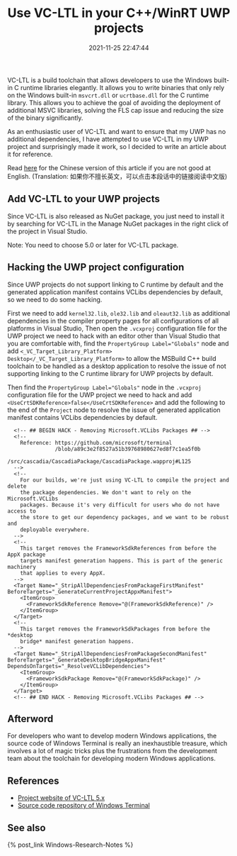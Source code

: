 ﻿---
title: Use VC-LTL in your C++/WinRT UWP projects
date: 2021-11-25 22:47:44
categories:
- [Technologies, Windows, Windows Research Notes, Development Environment]
tags:
- Technologies
- Windows
- Windows Research Notes
- Development Environment
---

VC-LTL is a build toolchain that allows developers to use the Windows built-in C runtime libraries elegantly. It allows
you to write binaries that only rely on the Windows built-in `msvcrt.dll` or `ucrtbase.dll` for the C runtime library. 
This allows you to achieve the goal of avoiding the deployment of additional MSVC libraries, solving the FLS cap issue 
and reducing the size of the binary significantly.

As an enthusiastic user of VC-LTL and want to ensure that my UWP has no additional dependencies, I have attempted to 
use VC-LTL in my UWP project and surprisingly made it work, so I decided to write an article about it for reference.

Read [here](https://mouri.moe/zh/2021/11/25/Use-VC-LTL-in-your-Cpp-WinRT-UWP-projects/) for the Chinese version of 
this article if you are not good at English. (Translation: 如果你不擅长英文，可以点击本段话中的链接阅读中文版)

## Add VC-LTL to your UWP projects

Since VC-LTL is also released as NuGet package, you just need to install it by searching for VC-LTL in the Manage NuGet
packages in the right click of the project in Visual Studio.

Note: You need to choose 5.0 or later for VC-LTL package.

## Hacking the UWP project configuration

Since UWP projects do not support linking to C runtime by default and the generated application manifest contains 
VCLibs dependencies by default, so we need to do some hacking.

First we need to add `kernel32.lib`, `ole32.lib` and `oleaut32.lib` as additional dependencies in the compiler property
pages for all configurations of all platforms in Visual Studio, Then open the `.vcxproj` configuration file for the UWP
project we need to hack with an editor other than Visual Studio that you are comfortable with, find the 
`PropertyGroup Label="Globals"` node and add `<_VC_Target_Library_Platform> Desktop</_VC_Target_Library_Platform>` to 
allow the MSBuild C++ build toolchain to be handled as a desktop application to resolve the issue of not supporting 
linking to the C runtime library for UWP projects by default.

Then find the `PropertyGroup Label="Globals"` node in the `.vcxproj` configuration file for the UWP project we need to 
hack and add `<UseCrtSDKReference>false</UseCrtSDKReference>` and add the following to the end of the `Project` node to
resolve the issue of generated application manifest contains VCLibs dependencies by default.

```
  <!-- ## BEGIN HACK - Removing Microsoft.VCLibs Packages ## -->
  <!--
    Reference: https://github.com/microsoft/terminal
               /blob/a89c3e2f8527a51b39768980627ed8f7c1ea5f0b
               /src/cascadia/CascadiaPackage/CascadiaPackage.wapproj#L125
  -->
  <!-- 
    For our builds, we're just using VC-LTL to compile the project and delete
    the package dependencies. We don't want to rely on the Microsoft.VCLibs 
    packages. Because it's very difficult for users who do not have access to 
    the store to get our dependency packages, and we want to be robust and 
    deployable everywhere.
  -->
  <!--
    This target removes the FrameworkSdkReferences from before the AppX package
    targets manifest generation happens. This is part of the generic machinery 
    that applies to every AppX. 
  -->
  <Target Name="_StripAllDependenciesFromPackageFirstManifest" BeforeTargets="_GenerateCurrentProjectAppxManifest">
    <ItemGroup>
      <FrameworkSdkReference Remove="@(FrameworkSdkReference)" />
    </ItemGroup>
  </Target>
  <!--
    This target removes the FrameworkSdkPackages from before the *desktop 
    bridge* manifest generation happens. 
  -->
  <Target Name="_StripAllDependenciesFromPackageSecondManifest" BeforeTargets="_GenerateDesktopBridgeAppxManifest" DependsOnTargets="_ResolveVCLibDependencies">
    <ItemGroup>
      <FrameworkSdkPackage Remove="@(FrameworkSdkPackage)" />
    </ItemGroup>
  </Target>
  <!-- ## END HACK - Removing Microsoft.VCLibs Packages ## -->
```

## Afterword

For developers who want to develop modern Windows applications, the source code of Windows Terminal is really an 
inexhaustible treasure, which involves a lot of magic tricks plus the frustrations from the development team about the
toolchain for developing modern Windows applications.

## References

- [Project website of VC-LTL 5.x](https://github.com/Chuyu-Team/VC-LTL5)
- [Source code repository of Windows Terminal](https://github.com/microsoft/terminal)

## See also

{% post_link Windows-Research-Notes %}
